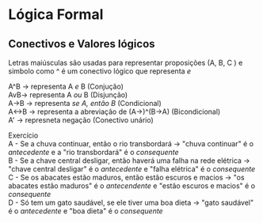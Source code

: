 # Lógica Formal

## Conectivos e Valores lógicos

Letras maiúsculas são usadas para representar proposições (A, B, C ) e simbolo como ^ é um conectivo lógico que representa *e*

A^B → representa A *e* B (Conjução)<br> 
AvB→ representa A *ou* B (Disjunção)<br>
A->B → representa *se A, então B* (Condicional)<br>
A<->B → representa a abreviação de (A->)^(B->A) (Bicondicional) <br>
A' → represneta negação (Conectivo unário)

Exercício<br>
A - Se a chuva continuar, então o rio transbordará -> "chuva continuar" é o *antecedente* e a "rio transbordará" é o *consequente*<br>
B - Se a chave central desligar, então haverá uma falha na rede elétrica -> "chave central desligar" é o *antecedente* e "falha elétrica" é o *consequente*<br>
C - Se os abacates estão maduros, então estão escuros e macios -> "os abacates estão maduros" é o *antecendente* e "estão escuros e macios" é o *consequente*<br>
D - Só tem um gato saudável, se ele tiver uma boa dieta -> "gato saudável" é o *antecedente* e "boa dieta" é o *consequente*<br>



